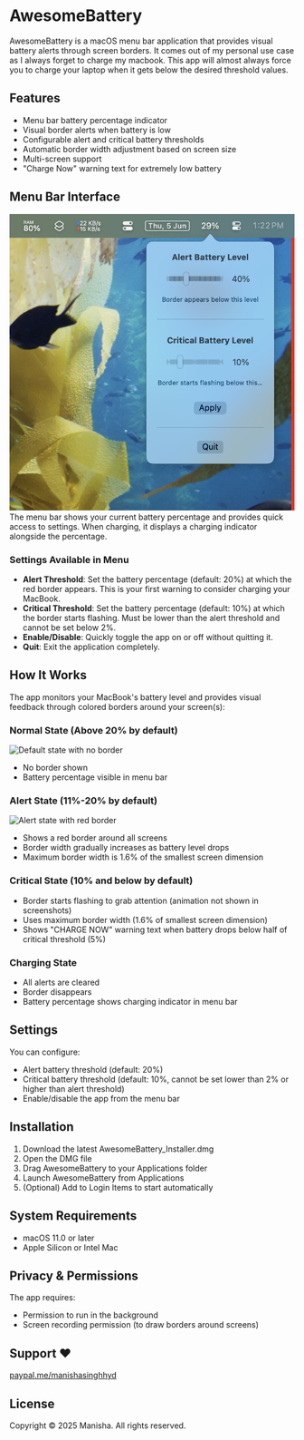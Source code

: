 # AwesomeBattery

AwesomeBattery is a macOS menu bar application that provides visual battery alerts through screen borders. It comes out of my personal use case as I always forget to charge my macbook. This app will almost always force you to charge your laptop when it gets below the desired threshold values.

## Features

- Menu bar battery percentage indicator
- Visual border alerts when battery is low
- Configurable alert and critical battery thresholds
- Automatic border width adjustment based on screen size
- Multi-screen support
- "Charge Now" warning text for extremely low battery

## Menu Bar Interface
![Battery menu interface](docs/images/battery_menu.png)
The menu bar shows your current battery percentage and provides quick access to settings. When charging, it displays a charging indicator alongside the percentage.

### Settings Available in Menu
- **Alert Threshold**: Set the battery percentage (default: 20%) at which the red border appears. This is your first warning to consider charging your MacBook.
- **Critical Threshold**: Set the battery percentage (default: 10%) at which the border starts flashing. Must be lower than the alert threshold and cannot be set below 2%.
- **Enable/Disable**: Quickly toggle the app on or off without quitting it.
- **Quit**: Exit the application completely.

## How It Works

The app monitors your MacBook's battery level and provides visual feedback through colored borders around your screen(s):

### Normal State (Above 20% by default)
![Default state with no border](docs/images/default.png)
- No border shown
- Battery percentage visible in menu bar

### Alert State (11%-20% by default)
![Alert state with red border](docs/images/alert_level.png)
- Shows a red border around all screens
- Border width gradually increases as battery level drops
- Maximum border width is 1.6% of the smallest screen dimension

### Critical State (10% and below by default)
- Border starts flashing to grab attention (animation not shown in screenshots)
- Uses maximum border width (1.6% of smallest screen dimension)
- Shows "CHARGE NOW" warning text when battery drops below half of critical threshold (5%)

### Charging State
- All alerts are cleared
- Border disappears
- Battery percentage shows charging indicator in menu bar

## Settings

You can configure:
- Alert battery threshold (default: 20%)
- Critical battery threshold (default: 10%, cannot be set lower than 2% or higher than alert threshold)
- Enable/disable the app from the menu bar

## Installation

1. Download the latest AwesomeBattery_Installer.dmg
2. Open the DMG file
3. Drag AwesomeBattery to your Applications folder
4. Launch AwesomeBattery from Applications
5. (Optional) Add to Login Items to start automatically

## System Requirements

- macOS 11.0 or later
- Apple Silicon or Intel Mac

## Privacy & Permissions

The app requires:
- Permission to run in the background
- Screen recording permission (to draw borders around screens)

## Support ❤️

[paypal.me/manishasinghhyd](https://paypal.me/manishasinghhyd)

## License

Copyright © 2025 Manisha. All rights reserved.

